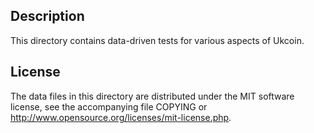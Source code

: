 Description
------------

This directory contains data-driven tests for various aspects of Ukcoin.

License
--------

The data files in this directory are distributed under the MIT software
license, see the accompanying file COPYING or
http://www.opensource.org/licenses/mit-license.php.

